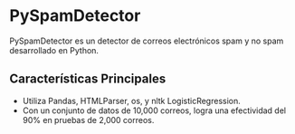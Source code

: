 # PySpamDetector

PySpamDetector es un detector de correos electrónicos spam y no spam desarrollado en Python.

## Características Principales
- Utiliza Pandas, HTMLParser, os, y nltk LogisticRegression.
- Con un conjunto de datos de 10,000 correos, logra una efectividad del 90% en pruebas de 2,000 correos.
